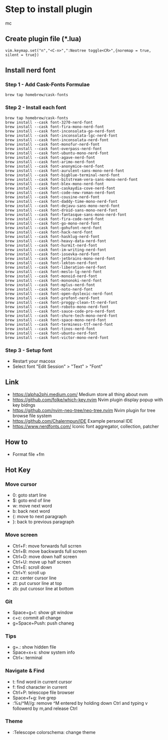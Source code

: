 # Step to install plugin

mc

## Create plugin file (\*.lua)

```
vim.keymap.set("n","<C-n>",":Neotree toggle<CR>",{noremap = true, silent = true})
```

## Install nerd font

### Step 1 - Add Cask-Fonts Formulae

```
brew tap homebrew/cask-fonts
```

### Step 2 - Install each font

```
brew tap homebrew/cask-fonts
brew install --cask font-3270-nerd-font
brew install --cask font-fira-mono-nerd-font
brew install --cask font-inconsolata-go-nerd-font
brew install --cask font-inconsolata-lgc-nerd-font
brew install --cask font-inconsolata-nerd-font
brew install --cask font-monofur-nerd-font
brew install --cask font-overpass-nerd-font
brew install --cask font-ubuntu-mono-nerd-font
brew install --cask font-agave-nerd-font
brew install --cask font-arimo-nerd-font
brew install --cask font-anonymice-nerd-font
brew install --cask font-aurulent-sans-mono-nerd-font
brew install --cask font-bigblue-terminal-nerd-font
brew install --cask font-bitstream-vera-sans-mono-nerd-font
brew install --cask font-blex-mono-nerd-font
brew install --cask font-caskaydia-cove-nerd-font
brew install --cask font-code-new-roman-nerd-font
brew install --cask font-cousine-nerd-font
brew install --cask font-daddy-time-mono-nerd-font
brew install --cask font-dejavu-sans-mono-nerd-font
brew install --cask font-droid-sans-mono-nerd-font
brew install --cask font-fantasque-sans-mono-nerd-font
brew install --cask font-fira-code-nerd-font
brew install --cask font-go-mono-nerd-font
brew install --cask font-gohufont-nerd-font
brew install --cask font-hack-nerd-font
brew install --cask font-hasklug-nerd-font
brew install --cask font-heavy-data-nerd-font
brew install --cask font-hurmit-nerd-font
brew install --cask font-im-writing-nerd-font
brew install --cask font-iosevka-nerd-font
brew install --cask font-jetbrains-mono-nerd-font
brew install --cask font-lekton-nerd-font
brew install --cask font-liberation-nerd-font
brew install --cask font-meslo-lg-nerd-font
brew install --cask font-monoid-nerd-font
brew install --cask font-mononoki-nerd-font
brew install --cask font-mplus-nerd-font
brew install --cask font-noto-nerd-font
brew install --cask font-open-dyslexic-nerd-font
brew install --cask font-profont-nerd-font
brew install --cask font-proggy-clean-tt-nerd-font
brew install --cask font-roboto-mono-nerd-font
brew install --cask font-sauce-code-pro-nerd-font
brew install --cask font-shure-tech-mono-nerd-font
brew install --cask font-space-mono-nerd-font
brew install --cask font-terminess-ttf-nerd-font
brew install --cask font-tinos-nerd-font
brew install --cask font-ubuntu-nerd-font
brew install --cask font-victor-mono-nerd-font
```

### Step 3 - Setup font

- Restart your macosx
- Select font "Edit Session" > "Text" > "Font"

## Link

- https://alpha2phi.medium.com/
  Medium store all thing about nvm
- https://github.com/folke/which-key.nvim
  Nvim plugin display popup with key bidngs
- https://github.com/nvim-neo-tree/neo-tree.nvim
  Nvim plugin for tree browse file system
- https://github.com/Chalermpun/IDE
  Example personal IDE
- https://www.nerdfonts.com/
  Iconic font aggregator, collection, patcher

## How to

- Format file <space>+fm

## Hot Key

### Move cursor

- 0: goto start line
- $: goto end of line
- w: move next word
- b: back next word
- {: move to next paragraph
- }: back to previous paragraph

### Move screen

- Ctrl+F: move forwards full scrren
- Ctrl+B: move backwards full screen
- Ctrl+D: move down half screen
- Ctrl+U: move up half screen
- Ctrl+E: scroll down
- Ctrl+Y: scroll up
- zz: center cursor line
- zt: put cursor line at top
- zb: put curosor line at bottom

### Git

- Space+g+t: show git window
- c+c: commit all change
- g+Space+Push: push chaneg

### Tips

- g+.: show hidden file
- Space+x+s: show system info
- Ctrl+\: terminal

### Navigate & Find

- t: find word in current cursor
- f: find character in current
- Ctrl+P: telescope file browser
- Space+f+g: live grep
- :%s/^M//g: remove ^M entered by holding down Ctrl and typing v followerd by m,and release Ctrl

### Theme

- :Telescope colorschema: change theme

